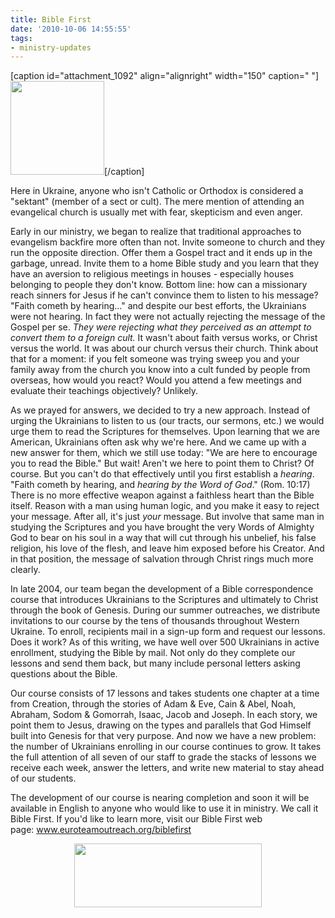 ```yaml
---
title: Bible First
date: '2010-10-06 14:55:55'
tags:
- ministry-updates
---
```


[caption id="attachment_1092" align="alignright" width="150" caption=" "]<a href="https://s3.amazonaws.com/images.ofreport.com/2010/10/DSC_2704.jpg"><img class="size-thumbnail wp-image-1092 " title="DSC_2704" src="https://s3.amazonaws.com/images.ofreport.com/2010/10/DSC_2704-150x150.jpg" alt="" width="150" height="150" /></a>[/caption]

Here in Ukraine, anyone who isn't Catholic or Orthodox is considered a "sektant" (member of a sect or cult). The mere mention of attending an evangelical church is usually met with fear, skepticism and even anger.

Early in our ministry, we began to realize that traditional approaches to evangelism backfire more often than not. Invite someone to church and they run the opposite direction. Offer them a Gospel tract and it ends up in the garbage, unread. Invite them to a home Bible study and you learn that they have an aversion to religious meetings in houses - especially houses belonging to people they don't know. Bottom line: how can a missionary reach sinners for Jesus if he can't convince them to listen to his message? "Faith cometh by hearing..." and despite our best efforts, the Ukrainians were not hearing. In fact they were not actually rejecting the message of the Gospel per se. *They were rejecting what they perceived as an attempt to convert them to a foreign cult.* It wasn't about faith versus works, or Christ versus the world. It was about our church versus their church. Think about that for a moment: if you felt someone was trying sweep you and your family away from the church you know into a cult funded by people from overseas, how would you react? Would you attend a few meetings and evaluate their teachings objectively? Unlikely.

As we prayed for answers, we decided to try a new approach. Instead of urging the Ukrainians to listen to us (our tracts, our sermons, etc.) we would urge them to read the Scriptures for themselves. Upon learning that we are American, Ukrainians often ask why we're here. And we came up with a new answer for them, which we still use today: "We are here to encourage you to read the Bible." But wait! Aren't we here to point them to Christ? Of course. But you can't do that effectively until you first establish a *hearing*. "Faith cometh by hearing, and *hearing by the Word of God*." (Rom. 10:17) There is no more effective weapon against a faithless heart than the Bible itself. Reason with a man using human logic, and you make it easy to reject your message. After all, it's just *your* message. But involve that same man in studying the Scriptures and you have brought the very Words of Almighty God to bear on his soul in a way that will cut through his unbelief, his false religion, his love of the flesh, and leave him exposed before his Creator. And in that position, the message of salvation through Christ rings much more clearly.

In late 2004, our team began the development of a Bible correspondence course that introduces Ukrainians to the Scriptures and ultimately to Christ through the book of Genesis. During our summer outreaches, we distribute invitations to our course by the tens of thousands throughout Western Ukraine. To enroll, recipients mail in a sign-up form and request our lessons. Does it work? As of this writing, we have well over 500 Ukrainians in active enrollment, studying the Bible by mail. Not only do they complete our lessons and send them back, but many include personal letters asking questions about the Bible.

Our course consists of 17 lessons and takes students one chapter at a time from Creation, through the stories of Adam &amp; Eve, Cain &amp; Abel, Noah, Abraham, Sodom &amp; Gomorrah, Isaac, Jacob and Joseph. In each story, we point them to Jesus, drawing on the types and parallels that God Himself built into Genesis for that very purpose. And now we have a new problem: the number of Ukrainians enrolling in our course continues to grow. It takes the full attention of all seven of our staff to grade the stacks of lessons we receive each week, answer the letters, and write new material to stay ahead of our students.

The development of our course is nearing completion and soon it will be available in English to anyone who would like to use it in ministry. We call it Bible First. If you'd like to learn more, visit our Bible First web page: <a href="http://www.euroteamoutreach.org/biblefirst/" target="_blank">www.euroteamoutreach.org/biblefirst</a>
<p style="text-align: center;"><a href="http://www.euroteamoutreach.org/index.php?p=biblefirst"><img class="aligncenter size-medium wp-image-1088" title="Bible First" src="https://s3.amazonaws.com/images.ofreport.com/2010/10/Bible-First-300x102.png" alt="" width="300" height="102" /></a></p>
